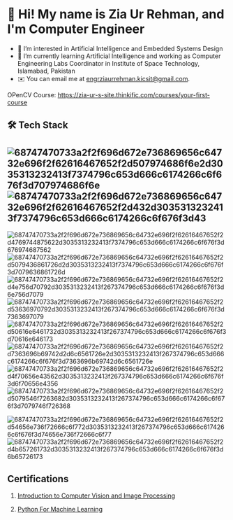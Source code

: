 # 👋 Hi! My name is Zia Ur Rehman, and I'm Computer Engineer
- 👀 I’m interested in Artificial Intelligence and Embedded Systems Design
- 🌱 I’m currently learning Artificial Intelligence and working as Computer Engineering Labs Coordinator in Institute of Space Technology, Islamabad, Pakistan 
- ✉️ You can email me at engrziaurrehman.kicsit@gmail.com.

OPenCV Course: https://zia-ur-s-site.thinkific.com/courses/your-first-course

## 🛠   Tech Stack

## ![68747470733a2f2f696d672e736869656c64732e696f2f62616467652f2d507974686f6e2d3035313232413f7374796c653d666c6174266c6f676f3d707974686f6e](https://user-images.githubusercontent.com/77435711/179204548-8ffe9e97-4c4f-4713-91c0-46047b882f3c.svg) ![68747470733a2f2f696d672e736869656c64732e696f2f62616467652f2d432d3035313232413f7374796c653d666c6174266c6f676f3d43](https://user-images.githubusercontent.com/77435711/179204911-62df1b84-cdf2-43fe-bd52-ba71f6324526.svg)
![68747470733a2f2f696d672e736869656c64732e696f2f62616467652f2d4769744875622d3035313232413f7374796c653d666c6174266c6f676f3d676974687562](https://user-images.githubusercontent.com/77435711/179205048-4b2d01d9-ebb3-4b68-823b-9b8cdbbf0786.svg)
![68747470733a2f2f696d672e736869656c64732e696f2f62616467652f2d5079436861726d2d3035313232413f7374796c653d666c6174266c6f676f3d7079636861726d](https://user-images.githubusercontent.com/77435711/179205152-616fe541-9aa0-407e-aa5a-33643f6ddb15.svg)
![68747470733a2f2f696d672e736869656c64732e696f2f62616467652f2d4e756d70792d3035313232413f267374796c653d666c6174266c6f676f3d6e756d7079](https://user-images.githubusercontent.com/77435711/179205358-47142552-4641-4071-b711-4e03c6d5a208.svg)
![68747470733a2f2f696d672e736869656c64732e696f2f62616467652f2d53636970792d3035313232413f267374796c653d666c6174266c6f676f3d7363697079](https://user-images.githubusercontent.com/77435711/179205423-7c215187-af84-4334-80db-d3c452c4400a.svg)
![68747470733a2f2f696d672e736869656c64732e696f2f62616467652f2d50616e6461732d3035313232413f267374796c653d666c6174266c6f676f3d70616e646173](https://user-images.githubusercontent.com/77435711/179205505-e965831b-a907-43a1-af37-a89f96f93871.svg)
![68747470733a2f2f696d672e736869656c64732e696f2f62616467652f2d7363696b69742d2d6c6561726e2d3035313232413f267374796c653d666c6174266c6f676f3d7363696b69742d6c6561726e](https://user-images.githubusercontent.com/77435711/179205572-d43b5864-1f56-46a7-ae90-769a682c5567.svg)
![68747470733a2f2f696d672e736869656c64732e696f2f62616467652f2d4f70656e43562d3035313232413f267374796c653d666c6174266c6f676f3d6f70656e4356](https://user-images.githubusercontent.com/77435711/179205721-6c93714e-e332-4d1c-bf05-85eb0319fa65.svg)
![68747470733a2f2f696d672e736869656c64732e696f2f62616467652f2d5079546f7263682d3035313232413f267374796c653d666c6174266c6f676f3d7079746f726368](https://user-images.githubusercontent.com/77435711/179205835-cdf6f33a-25f8-4b8d-b4bb-ca70ce1842fa.svg)


![68747470733a2f2f696d672e736869656c64732e696f2f62616467652f2d54656e736f72666c6f772d3035313232413f267374796c653d666c6174266c6f676f3d74656e736f72666c6f77](https://user-images.githubusercontent.com/77435711/179205901-3d8be4e3-7302-4d38-bf25-9bf9dc1b8655.svg)
![68747470733a2f2f696d672e736869656c64732e696f2f62616467652f2d4b657261732d3035313232413f267374796c653d666c6174266c6f676f3d6b65726173](https://user-images.githubusercontent.com/77435711/179205949-601de795-944b-4663-9746-444862c9cb5c.svg)

## Certifications
  1. [Introduction to Computer Vision and Image Processing](https://www.coursera.org/account/accomplishments/verify/ZY9YLCXVEGBJ)

  2. [Python For Machine Learning](https://github.com/ZiaUrRehman-bit/ZiaUrRehman-bit/blob/main/Python%20For%20Machine%20Learning.pdf)


<!---
ZiaUrRehman-bit/ZiaUrRehman-bit is a ✨ special ✨ repository because its `README.md` (this file) appears on your GitHub profile.
You can click the Preview link to take a look at your changes.
--->
